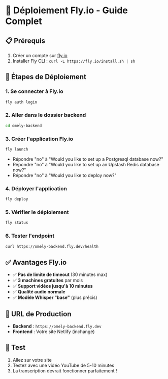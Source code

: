 # 🚀 Déploiement Fly.io - Guide Complet

## 📋 Prérequis
1. Créer un compte sur [fly.io](https://fly.io)
2. Installer Fly CLI : `curl -L https://fly.io/install.sh | sh`

## 🔧 Étapes de Déploiement

### 1. Se connecter à Fly.io
```bash
fly auth login
```

### 2. Aller dans le dossier backend
```bash
cd omely-backend
```

### 3. Créer l'application Fly.io
```bash
fly launch
```
- Répondre "no" à "Would you like to set up a Postgresql database now?"
- Répondre "no" à "Would you like to set up an Upstash Redis database now?"
- Répondre "no" à "Would you like to deploy now?"

### 4. Déployer l'application
```bash
fly deploy
```

### 5. Vérifier le déploiement
```bash
fly status
```

### 6. Tester l'endpoint
```bash
curl https://omely-backend.fly.dev/health
```

## ✅ Avantages Fly.io
- ✅ **Pas de limite de timeout** (30 minutes max)
- ✅ **3 machines gratuites** par mois
- ✅ **Support vidéos jusqu'à 10 minutes**
- ✅ **Qualité audio normale**
- ✅ **Modèle Whisper "base"** (plus précis)

## 🔗 URL de Production
- **Backend** : `https://omely-backend.fly.dev`
- **Frontend** : Votre site Netlify (inchangé)

## 🧪 Test
1. Allez sur votre site
2. Testez avec une vidéo YouTube de 5-10 minutes
3. La transcription devrait fonctionner parfaitement !
